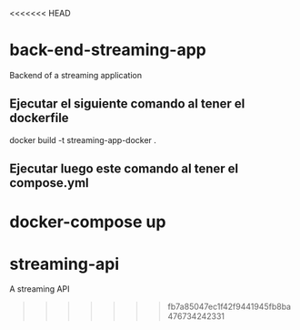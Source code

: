 <<<<<<< HEAD
# back-end-streaming-app
Backend of a streaming application 

## Ejecutar el siguiente comando al tener el dockerfile 
docker build -t streaming-app-docker .      
## Ejecutar luego este comando al tener el compose.yml
docker-compose up
=======
# streaming-api
A streaming API 
>>>>>>> fb7a85047ec1f42f9441945fb8ba476734242331
